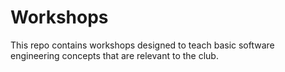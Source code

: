 # Workshops
This repo contains workshops designed to teach basic software engineering concepts that are relevant to the club.